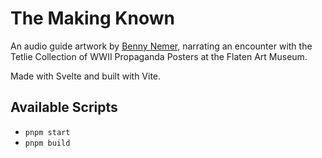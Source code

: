 # The Making Known

An audio guide artwork by [Benny Nemer](https://nemer.be), narrating an encounter with the Tetlie Collection of WWII Propaganda Posters at the Flaten Art Museum.

Made with Svelte and built with Vite.

## Available Scripts

* `pnpm start`
* `pnpm build`

